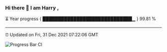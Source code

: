 ### Hi there 👋 I am Harry , 

⏳ Year progress { █████████████████████████████▁ } 99.81 %

---

⏰ Updated on Fri, 31 Dec 2021 07:22:06 GMT

![Progress Bar CI](https://github.com/duykhang68/duykhang68/workflows/Progress%20Bar%20CI/badge.svg)
